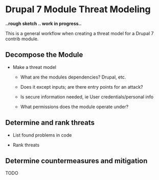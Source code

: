 # Drupal 7 Module Threat Modeling

**..rough sketch ..  work in progress..**

This is a general workflow when creating a threat model for a Drupal 7 contrib
module.


##  Decompose the Module

- Make a threat model

  - What are the modules dependencies? Drupal, etc.

  - Does it except inputs; are there entry points for an attack?

  - Is secure information needed, ie User credentials/personal info

  - What permissions does the module operate under?


##  Determine and rank threats

- List found problems in code

-  Rank threats


##  Determine countermeasures and mitigation

TODO


